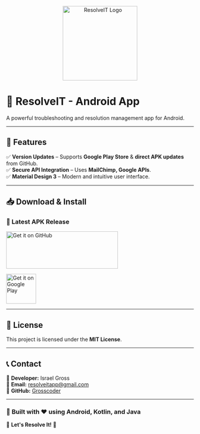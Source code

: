 <p align="center">
  <img src="https://lh3.googleusercontent.com/EB-vtxFt6RKC_9RdoAPE7_fwNL8upoWn7dGq0XH7JV79QdF2am6Q1Lv3yd85gzhEzhHD" alt="ResolveIT Logo" width="200">
</p>

# **🚀 ResolveIT - Android App**

A powerful troubleshooting and resolution management app for Android.

---

## 📌 Features
 
✅ **Version Updates** – Supports **Google Play Store** & **direct APK updates** from GitHub.  
✅ **Secure API Integration** – Uses **MailChimp, Google APIs**.  
✅ **Material Design 3** – Modern and intuitive user interface.  

---

## 📥 Download & Install

### 🚀 Latest APK Release  

<p align="left">
  <a href="https://github.com/Grosscoder/ResolveIT-APK/releases/latest">
    <img src="https://objects.githubusercontent.com/github-production-release-asset-2e65be/952228798/33ba6831-5bc7-4028-8d3d-980a407c7445?X-Amz-Algorithm=AWS4-HMAC-SHA256&X-Amz-Credential=releaseassetproduction%2F20250321%2Fus-east-1%2Fs3%2Faws4_request&X-Amz-Date=20250321T001338Z&X-Amz-Expires=300&X-Amz-Signature=b678db6298bb2ff89512001430d30d4594666d9617d8a590b2d08749478479df&X-Amz-SignedHeaders=host&response-content-disposition=attachment%3B%20filename%3Dget-it-on-github.png&response-content-type=application%2Foctet-stream" alt="Get it on GitHub" height="100" width="300">
  </a>
</p>

<p align="left">
  <a href="https://play.google.com/store/apps/details?id=com.israel.resolveitapp">
    <img src="https://upload.wikimedia.org/wikipedia/commons/7/78/Google_Play_Store_badge_EN.svg" alt="Get it on Google Play" height="80">
  </a>
</p>  

---

## 📝 License  

This project is licensed under the **MIT License**.  

---

## 📞 Contact  

👤 **Developer:** Israel Gross  
📧 **Email:** [resolveitapp@gmail.com](mailto:resolveitapp@gmail.com)  
🔗 **GitHub:** [Grosscoder](https://github.com/Grosscoder)  

---

### 🎯 **Built with ❤️ using Android, Kotlin, and Java**  
🚀 **Let's Resolve It!** 🚀